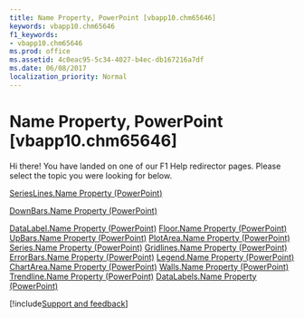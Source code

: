 ```yaml
---
title: Name Property, PowerPoint [vbapp10.chm65646]
keywords: vbapp10.chm65646
f1_keywords:
- vbapp10.chm65646
ms.prod: office
ms.assetid: 4c0eac95-5c34-4027-b4ec-db167216a7df
ms.date: 06/08/2017
localization_priority: Normal
---
```



# Name Property, PowerPoint [vbapp10.chm65646]

Hi there! You have landed on one of our F1 Help redirector pages. Please select the topic you were looking for below.

[SeriesLines.Name Property (PowerPoint)](https://msdn.microsoft.com/library/2116e8d5-bd23-5c1b-4286-00e6675d57eb%28Office.15%29.aspx)

[DownBars.Name Property (PowerPoint)](https://msdn.microsoft.com/library/9dc48ca3-6058-980c-be0a-0c4dc4962047%28Office.15%29.aspx)

[DataLabel.Name Property (PowerPoint)](https://msdn.microsoft.com/library/3f819c84-15ee-e543-186c-0e07f3d72592%28Office.15%29.aspx)
[Floor.Name Property (PowerPoint)](https://msdn.microsoft.com/library/683e99b5-59ea-3495-272b-1452613a147e%28Office.15%29.aspx)
[UpBars.Name Property (PowerPoint)](https://msdn.microsoft.com/library/756dc379-ce00-7417-9ab0-1ca44a82f5a1%28Office.15%29.aspx)
[PlotArea.Name Property (PowerPoint)](https://msdn.microsoft.com/library/fd68d9e5-6340-b5cc-b038-1d228b3fea1a%28Office.15%29.aspx)
[Series.Name Property (PowerPoint)](https://msdn.microsoft.com/library/848bdef3-76fc-2993-bbc3-4925bccbb1b9%28Office.15%29.aspx)
[Gridlines.Name Property (PowerPoint)](https://msdn.microsoft.com/library/72b87fc5-56a8-91b9-4afd-7ae4f6d1acfb%28Office.15%29.aspx)
[ErrorBars.Name Property (PowerPoint)](https://msdn.microsoft.com/library/22ad99d0-8944-92d8-8f67-8a9a0316029f%28Office.15%29.aspx)
[Legend.Name Property (PowerPoint)](https://msdn.microsoft.com/library/84be5075-b040-3999-ab57-a7e147f730c0%28Office.15%29.aspx)
[ChartArea.Name Property (PowerPoint)](https://msdn.microsoft.com/library/a901e04d-cd01-b08e-6f5a-ac6bb7e9b893%28Office.15%29.aspx)
[Walls.Name Property (PowerPoint)](https://msdn.microsoft.com/library/50ff5c39-e784-5347-0c3d-d9001e4cb98a%28Office.15%29.aspx)
[Trendline.Name Property (PowerPoint)](https://msdn.microsoft.com/library/6b3c1823-5f9a-ee5f-19ac-e19bc04b6434%28Office.15%29.aspx)
[DataLabels.Name Property (PowerPoint)](https://msdn.microsoft.com/library/6f849f0d-4087-19a4-1cc2-eba9d83778e3%28Office.15%29.aspx)

[!include[Support and feedback](~/includes/feedback-boilerplate.md)]